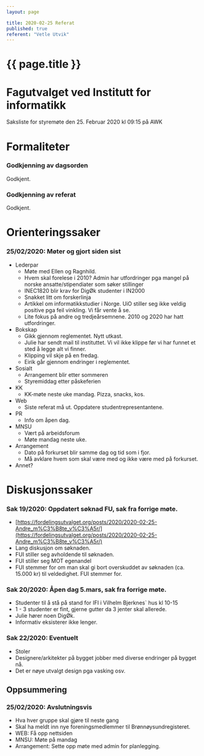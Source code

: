 ```yaml
---
layout: page

title: 2020-02-25 Referat
published: true
referent: "Vetle Utvik"
---
```

# {{ page.title }}

# Fagutvalget ved Institutt for informatikk

Saksliste for styremøte den 25. Februar 2020 kl 09:15 på AWK

# Formaliteter

### Godkjenning av dagsorden

Godkjent.

### Godkjenning av referat

Godkjent.

# Orienteringssaker

### 25/02/2020: Møter og gjort siden sist

-   Lederpar
    -   Møte med Ellen og Ragnhild.
    -   Hvem skal forelese i 2010? Admin har utfordringer pga mangel på norske ansatte/stipendiater som søker stillinger
    -   INEC1820 blir krav for DigØk studenter i IN2000
    -   Snakket litt om forskerlinja
    -   Artikkel om informatikkstudier i Norge. UiO stiller seg ikke veldig positive pga feil vinkling. Vi får vente å se.
    -   Lite fokus på andre og tredjeårsemnene. 2010 og 2020 har hatt utfordringer.
-   Bokskap
    -   Gikk gjennom reglementet. Nytt utkast.
    -   Julie har sendt mail til instituttet. Vi vil ikke klippe før vi har funnet et sted å legge alt vi finner.
    -   Klipping vil skje på en fredag.
    -   Eirik går gjennom endringer i reglementet.
-   Sosialt
    -   Arrangement blir etter sommeren
    -   Styremiddag etter påskeferien
-   KK
    -   KK-møte neste uke mandag. Pizza, snacks, kos.
-   Web
    -   Siste referat må ut. Oppdatere studentrepresentantene.
-   PR
    -   Info om åpen dag.
-   MNSU
    -   Vært på arbeidsforum
    -   Møte mandag neste uke.
-   Arrangement
    -   Dato på forkurset blir samme dag og tid som i fjor.
    -   Må avklare hvem som skal være med og ikke være med på forkurset.
-   Annet?
 

# Diskusjonssaker

### Sak 19/2020: Oppdatert søknad FU, sak fra forrige møte.

-   [https://fordelingsutvalget.org/posts/2020/2020-02-25-Andre_m%C3%B8te_v%C3%A5r/](https://fordelingsutvalget.org/posts/2020/2020-02-25-Andre_m%C3%B8te_v%C3%A5r/)
-   Lang diskusjon om søknaden.
-   FUI stiller seg avholdende til søknaden.
-   FUI stiller seg MOT egenandel
-   FUI stemmer for om man skal gi bort overskuddet av søknaden (ca. 15.000 kr) til veldedighet. FUI stemmer for.


### Sak 20/2020: Åpen dag 5.mars, sak fra forrige møte.

-   Studenter til å stå på stand for IFI i Vilhelm Bjerknes` hus kl 10-15
-   1 - 3 studenter er fint, gjerne gutter da 3 jenter skal allerede.
-   Julie hører noen DigØk.
-   Informativ eksisterer ikke lenger.


### Sak 22/2020: Eventuelt

-   Stoler
-   Designere/arkitekter på bygget jobber med diverse endringer på bygget nå.    
-   Det er nøye utvalgt design pga vasking osv.


## Oppsummering

### 25/02/2020: Avslutningsvis

-   Hva hver gruppe skal gjøre til neste gang
-   Skal ha meldt inn nye foreningsmedlemmer til Brønnøysundregisteret.
-   WEB: Få opp nettsiden
-   MNSU: Møte på mandag
-   Arrangement: Sette opp møte med admin for planlegging.

